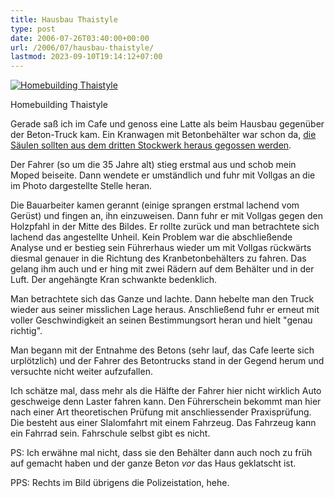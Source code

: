 ```yaml
---
title: Hausbau Thaistyle
type: post
date: 2006-07-26T03:40:00+00:00
url: /2006/07/hausbau-thaistyle/
lastmod: 2023-09-10T19:14:12+07:00
---
```

<div class="flickr">
  <a href="http://www.flickr.com/photos/schreibblogade/198669035/" title="Homebuilding Thaistyle"><img src="//static.flickr.com/62/198669035_93751457bb.jpg" alt="Homebuilding Thaistyle" /></a></p>

  <p>
    Homebuilding Thaistyle
  </p>
</div>

Gerade saß ich im Cafe und genoss eine Latte als beim Hausbau gegenüber der Beton-Truck kam. Ein Kranwagen mit Betonbehälter war schon da, [die Säulen sollten aus dem dritten Stockwerk heraus gegossen werden][1].

Der Fahrer (so um die 35 Jahre alt) stieg erstmal aus und schob mein Moped beiseite. Dann wendete er umständlich und fuhr mit Vollgas an die im Photo dargestellte Stelle heran.

Die Bauarbeiter kamen gerannt (einige sprangen erstmal lachend vom Gerüst) und fingen an, ihn einzuweisen. Dann fuhr er mit Vollgas gegen den Holzpfahl in der Mitte des Bildes. Er rollte zurück und man betrachtete sich lachend das angestellte Unheil. Kein Problem war die abschließende Analyse und er bestieg sein Führerhaus wieder um mit Vollgas rückwärts diesmal genauer in die Richtung des Kranbetonbehälters zu fahren. Das gelang ihm auch und er hing mit zwei Rädern auf dem Behälter und in der Luft. Der angehängte Kran schwankte bedenklich.

Man betrachtete sich das Ganze und lachte. Dann hebelte man den Truck wieder aus seiner misslichen Lage heraus. Anschließend fuhr er erneut mit voller Geschwindigkeit an seinen Bestimmungsort heran und hielt "genau richtig".

Man begann mit der Entnahme des Betons (sehr lauf, das Cafe leerte sich urplötzlich) und der Fahrer des Betontrucks stand in der Gegend herum und versuchte nicht weiter aufzufallen.

Ich schätze mal, dass mehr als die Hälfte der Fahrer hier nicht wirklich Auto geschweige denn Laster fahren kann. Den Führerschein bekommt man hier nach einer Art theoretischen Prüfung mit anschliessender Praxisprüfung. Die besteht aus einer Slalomfahrt mit einem Fahrzeug. Das Fahrzeug kann ein Fahrrad sein. Fahrschule selbst gibt es nicht.

PS: Ich erwähne mal nicht, dass sie den Behälter dann auch noch zu früh auf gemacht haben und der ganze Beton _vor_ das Haus geklatscht ist.

PPS: Rechts im Bild übrigens die Polizeistation, hehe.

 [1]: http://www.flickr.com/photos/schreibblogade/198667945/
